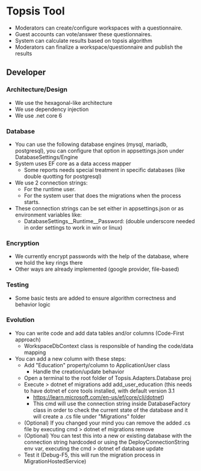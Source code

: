 # Topsis Tool
- Moderators can create/configure workspaces with a questionnaire.
- Guest accounts can vote/answer these questionnaires.
- System can calculate results based on topsis algorithm
- Moderators can finalize a workspace/questionnaire and publish the results

## Developer
### Architecture/Design
- We use the hexagonal-like architecture
- We use dependency injection
- We use .net core 6

### Database
- You can use the following database engines (mysql, mariadb, postgresql), you can configure that option in appsettings.json under DatabaseSettings/Engine
- System uses EF core as a data access mapper
  - Some reports needs special treatment in specific databases (like double quotting for postgresql)
- We use 2 connection strings:
  - For the runtime user.
  - For the system user that does the migrations when the process starts.
- These connection strings can be set either in appsettings.json or as environment variables like:
  - DatabaseSettings__Runtime__Password:<mypassword> (double underscore needed in order settings to work in win or linux)

### Encryption
- We currently encrypt passwords with the help of the database, where we hold the key rings there
- Other ways are already implemented (google provider, file-based)

### Testing
- Some basic tests are added to ensure algorithm correctness and behavior logic

### Evolution
- You can write code and add data tables and/or columns (Code-First approach)
	- WorkspaceDbContext class is responsible of handing the code/data mapping
- You can add a new column with these steps:
	- Add "Education" property/column to ApplicationUser class
		- Handle the creation/update behavior
	- Open a terminal to the root folder of Topsis.Adapters.Database proj
	- Execute > dotnet ef migrations add add_user_education (this needs to have dotnet ef core tools installed, with default version 3.1 
		- https://learn.microsoft.com/en-us/ef/core/cli/dotnet)
		- This cmd will use the connection string inside DatabaseFactory class in order to check the current state of the database and
		  it will create a .cs file under "Migrations" folder
	- (Optional) If you changed your mind you can remove the added .cs file by executing cmd > dotnet ef migrations remove
	- (Optional) You can test this into a new or existing database with the connection string hardcoded or using the DeployConnectionString env var, 
		executing the cmd > dotnet ef database update
	- Test it (Debug-F5, this will run the migration process in MigrationHostedService)

